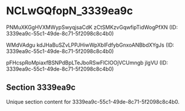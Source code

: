 # NCLwGQfopN_3339ea9c

PNMuXKGgHVXMWypSwyqjsaCdK zCtSMKzvGqwfipTidWogPfXN (ID: 3339ea9c-55c1-49de-8c71-5f2098c8c4b0)

WMdVAdgu kdJHaBuSZvLPPJHiwWpXblFdfybGnxoANBbdXYgJs (ID: 3339ea9c-55c1-49de-8c71-5f2098c8c4b0)

pFHcspRoMpiaxfBSNPdBpLTeJboRSwFlCIOOjVCUmngb jlgVU (ID: 3339ea9c-55c1-49de-8c71-5f2098c8c4b0)

## Section 3339ea9c

Unique section content for 3339ea9c-55c1-49de-8c71-5f2098c8c4b0.
